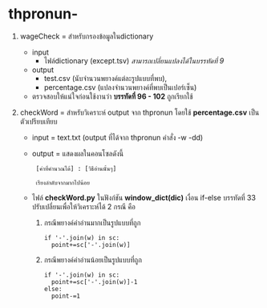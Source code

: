 # thpronun-

1. wageCheck = สำหรับกรองข้อมูลในdictionary
   - input
     - ไฟล์dictionary (except.tsv) *สามารถเปลี่ยนแปลงได้ในบรรทัดที่ 9*
   - output
     - test.csv (นับจำนวนพยางค์แต่ละรูปแบบที่พบ), 
     - percentage.csv (แปลงจำนวนพยางค์ที่พบเป็นเปอร์เซ็น)
   - ตรวจสอบให้แน่ใจก่อนใช้งานว่า **บรรทัดที่ 96 - 102** ถูกเรียกใช้


2. checkWord = สำหรับวิเคราะห์ output จาก thpronun โดยใช้ **percentage.csv** เป็นตัวเปรียบเทียบ
   - input = text.txt (output ที่ได้จาก thpronun คำสั่ง -w -dd)
   - output = แสดงผลในคอนโซลดังนี้
   
          [ค่าที่คำนวณได้] : [วิธีอ่านนั้นๆ] 
          
          เรียงลำดับจากมากไปน้อย
  
   - ไฟล์ **checkWord.py** ในฟังก์ชัน **window_dict(dic)** เงื่อน if-else บรรทัดที่ 33
  ปรับเปลี่ยนเพื่อให้วิเคราะห์ได้ 2 กรณี คือ
    
     1. กรณีพยางค์คำอ่านมากเป็นรูปแบบที่ถูก
      
            if '-'.join(w) in sc:
              point+=sc['-'.join(w)]
      
     2. กรณีพยางค์คำอ่านน้อยเป็นรูปแบบที่ถูก
      
            if '-'.join(w) in sc:
              point+=sc['-'.join(w)]-1
            else:       
              point-=1
